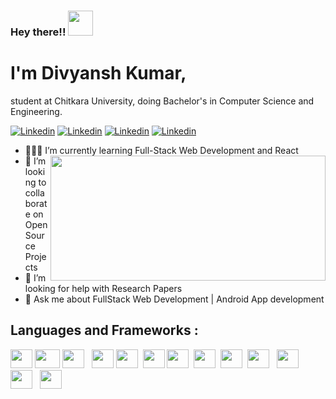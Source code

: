 ### Hey there!! <img src="https://media.tenor.com/images/3b388fe03da271d2674faf85eb7c3fcd/tenor.gif" width="40" height="40">

# I'm Divyansh Kumar,
  student at Chitkara University, doing Bachelor's in Computer Science and Engineering.

 [![Linkedin](https://img.shields.io/badge/Divyansh%20Kumar-blue??style=plastic&logo=linkedin)](https://www.linkedin.com/in/divyansh-k-05085b193/)
 [![Linkedin](https://img.shields.io/badge/Divyansh%20Kumar-black?style=plastic&logo=Twitter)](https://twitter.com/Divyans14237570)
 [![Linkedin](https://img.shields.io/badge/Divyansh%20Kumar-006400??style=plastic&logo=freeCodeCamp)](https://www.freecodecamp.org/flash_the_coder)
 [![Linkedin](https://img.shields.io/badge/ddivyansh9999@gmail.com-ffb138?style=plastic&logo=Gmail)]()

- 👨🏻‍💻 I’m currently learning Full-Stack Web Development and React  <img align="right" src="https://www.optimista.co.in/website.gif" width="440" height="200">
- 👀 I’m looking to collaborate on Open Source Projects
- 🤔 I’m looking for help with Research Papers
- 💬 Ask me about FullStack Web Development | Android App 
      development
 
 ## Languages and Frameworks : 
 <image src="https://upload.wikimedia.org/wikipedia/commons/thumb/3/38/HTML5_Badge.svg/600px-HTML5_Badge.svg.png" height="30" width="35">    <image src="https://upload.wikimedia.org/wikipedia/commons/7/70/Devicon-css3-plain.svg" height="30" width="40">  <image src="https://encrypted-tbn0.gstatic.com/images?q=tbn%3AANd9GcTKI4DdtNOllWOxkL4yJ0LaAC_GG_H1JxKWIw&usqp=CAU" height="30" width="35"> &nbsp; <image src="https://encrypted-tbn0.gstatic.com/images?q=tbn%3AANd9GcTRYyUyZ0ZUgJ03dP3QUn4XYrtZhgjkNySKeg&usqp=CAU" width="35" height="30">&nbsp;<image src="https://encrypted-tbn0.gstatic.com/images?q=tbn%3AANd9GcS6m68pyL2ROK-o_1HX2dKiWwT31hu1fzvloQ&usqp=CAU" height="30" width="35">&nbsp; <image src="https://www.vectorlogo.zone/logos/expressjs/expressjs-ar21.svg" height="30" width="35">&nbsp;<image src="https://seeklogo.com/images/R/react-logo-7B3CE81517-seeklogo.com.png" height="30" width="35">&nbsp; <image src="https://seeklogo.com/images/N/nodejs-logo-FBE122E377-seeklogo.com.png" height="30" width="35"> &nbsp;<image src="https://seeklogo.com/images/S/semantic-ui-logo-AFDC4C7E31-seeklogo.com.png" height="30" width="35">&nbsp; <image src="https://seeklogo.com/images/M/material-ui-logo-5BDCB9BA8F-seeklogo.com.png" height="30" width="35"> &nbsp; <image src="https://raw.githubusercontent.com/isocpp/logos/master/cpp_logo.png" height="30" width="35"> &nbsp; <image src="https://upload.wikimedia.org/wikipedia/commons/thumb/c/c3/Python-logo-notext.svg/165px-Python-logo-notext.svg.png" height="30" width="35"> &nbsp; <image src="https://encrypted-tbn0.gstatic.com/images?q=tbn%3AANd9GcR_BD8fWI6CPT4w7sEHIzBo7s96lMzBMGToBQ&usqp=CAU" height="30" width="35">

 
